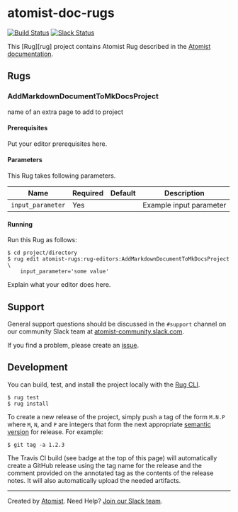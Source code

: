 # atomist-doc-rugs

[![Build Status](https://travis-ci.org/atomist-rugs/atomist-doc-rugs.svg?branch=master)](https://travis-ci.org/atomist-rugs/atomist-doc-rugs)
[![Slack Status](https://join.atomist.com/badge.svg)](https://join.atomist.com)

This [Rug][rug] project contains Atomist Rug described in the 
[Atomist documentation][docs].

[docs]: http://docs.atomist.com/

## Rugs
### AddMarkdownDocumentToMkDocsProject

name of an extra page to add to project

#### Prerequisites

Put your editor prerequisites here.

#### Parameters

This Rug takes following parameters.

Name | Required | Default | Description
-----|----------|---------|------------
`input_parameter` | Yes | | Example input parameter

#### Running

Run this Rug as follows:

```
$ cd project/directory
$ rug edit atomist-rugs:rug-editors:AddMarkdownDocumentToMkDocsProject \
    input_parameter='some value'
```

Explain what your editor does here.


## Support

General support questions should be discussed in the `#support`
channel on our community Slack team
at [atomist-community.slack.com][slack].

If you find a problem, please create an [issue][].

[issue]: https://github.com/atomist-rugs/atomist-doc-rugs/issues

## Development

You can build, test, and install the project locally with
the [Rug CLI][cli].

[cli]: https://github.com/atomist/rug-cli

```
$ rug test
$ rug install
```

To create a new release of the project, simply push a tag of the form
`M.N.P` where `M`, `N`, and `P` are integers that form the next
appropriate [semantic version][semver] for release.  For example:

[semver]: http://semver.org

```
$ git tag -a 1.2.3
```

The Travis CI build (see badge at the top of this page) will
automatically create a GitHub release using the tag name for the
release and the comment provided on the annotated tag as the contents
of the release notes.  It will also automatically upload the needed
artifacts.

---
Created by [Atomist][atomist].
Need Help?  [Join our Slack team][slack].

[atomist]: https://www.atomist.com/
[slack]: https://join.atomist.com/
